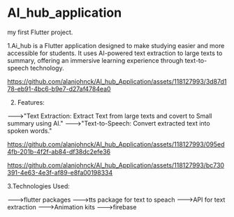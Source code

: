 # AI_hub_application

my first Flutter project.

1.Ai_hub is a Flutter application designed to make studying easier and more accessible for students. It uses AI-powered text extraction to large texts to summary, offering an immersive learning experience through text-to-speech technology.


https://github.com/alanjohnck/AI_hub_Application/assets/118127993/3d87d178-eb91-4bc6-b9e7-d27af4784ea0

2. Features:

--->"Text Extraction: Extract Text from large texts and covert to Small summary using AI."
--->"Text-to-Speech: Convert extracted text into spoken words."





https://github.com/alanjohnck/AI_hub_Application/assets/118127993/095ed4fb-201b-4f2f-ab84-df38dc2efe36


https://github.com/alanjohnck/AI_hub_Application/assets/118127993/bc730391-4e63-4e3f-af89-e8fa00198334

3.Technologies Used:

--->flutter packages
--->tts package for text to speach
--->API for text extraction
--->Animation kits
--->firebase



